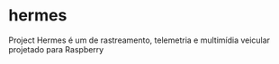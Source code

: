 # hermes
Project Hermes é um de rastreamento, telemetria e multimídia veicular projetado para Raspberry
